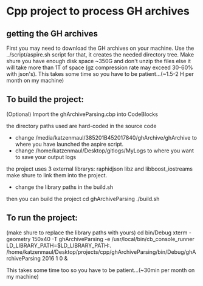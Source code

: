 # Cpp project to process GH archives

## getting the GH archives
First you may need to download the GH archives on your machine.
Use the ../script/aspire.sh script for that, it creates the needed 
directory tree.
Make shure you have enough disk space ~350G and don't unzip the files
else it will take more than 1T of space (gz compression rate may exceed 30-60% with json's).
This takes some time so you have to be patient...(~1.5-2 H per month on my machine)

## To build the project:

(Optional) Import the ghArchiveParsing.cbp into CodeBlocks

the directory paths used are hard-coded in the source code
 - change /media/katzenmaul/385201B452017840/ghArchive/ghArchive
    to where you have launched the aspire script.
 - change /home/katzenmaul/Desktop/gitlogs/MyLogs
    to where you want to save your output logs

the project uses 3 external librarys:
raphidjson libz and libboost_iostreams make shure to link them into the project.
 - change the library paths in the build.sh

then you can build the project
cd ghArchiveParsing
./build.sh

## To run the project:
(make shure to replace the library paths with yours)
cd bin/Debug
xterm -geometry 150x40 -T ghArchiveParsing -e  /usr/local/bin/cb_console_runner LD_LIBRARY_PATH=$LD_LIBRARY_PATH:. /home/katzenmaul/Desktop/projects/cpp/ghArchiveParsing/bin/Debug/ghArchiveParsing 2016 1 0 &

This takes some time too so you have to be patient...(~30min per month on my machine)
